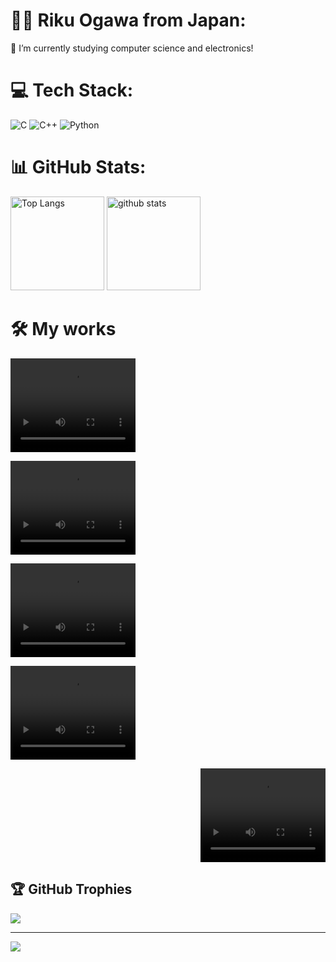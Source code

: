 # 	:man_student:  Riku Ogawa from Japan:
🔭 I’m currently studying computer science and electronics!


# 💻 Tech Stack:
![C](https://img.shields.io/badge/c-%2300599C.svg?style=for-the-badge&logo=c&logoColor=white) ![C++](https://img.shields.io/badge/c++-%2300599C.svg?style=for-the-badge&logo=c%2B%2B&logoColor=white) ![Python](https://img.shields.io/badge/python-3670A0?style=for-the-badge&logo=python&logoColor=ffdd54)
# 📊 GitHub Stats:
<p align="left"> 
  <img alt="Top Langs" height="150px" src="https://github-readme-stats.vercel.app/api?username=matapaku&theme=dark&hide_border=false&include_all_commits=false&count_private=true" />
  <img alt="github stats" height="150px" src="https://github-readme-stats.vercel.app/api/top-langs/?username=matapaku&theme=dark&hide_border=false&include_all_commits=false&count_private=true&layout=compact" />
</p>



# :hammer_and_wrench: My works
<p align="left"> 
  <video height="150px" width="200px"src="https://github.com/user-attachments/assets/5aedfe55-0d25-40cf-b019-44a4447a0556" controls></video>
</p>

<p align="left"> 
  <video height="150px" width="200px"src="https://github.com/user-attachments/assets/184f13cd-0832-408d-b428-f130857bc2a6" controls></video>
</p>

<p align="left"> 
  <video height="150px" width="200px"src="https://github.com/user-attachments/assets/a1bbbad9-44ea-4d85-ad3f-b9c9d023af69" controls></video>
</p>

<p align="left"> 
  <video height="150px" width="200px"src="https://github.com/user-attachments/assets/e8cb852e-b36b-42c6-9755-eb7003a7a2f5" controls></video>
</p>



<p align="right"> 
  <video height="150px" width="200px"src="https://github.com/user-attachments/assets/679aa33d-372d-4217-a944-0070332948ca" controls></video>
</p>


## 🏆 GitHub Trophies
![](https://github-profile-trophy.vercel.app/?username=matapaku&theme=radical&no-frame=false&no-bg=true&margin-w=4)

---
[![](https://visitcount.itsvg.in/api?id=matapaku&icon=0&color=0)](https://visitcount.itsvg.in)

<!-- Proudly created with GPRM ( https://gprm.itsvg.in ) -->



